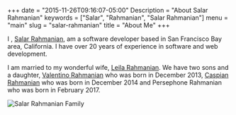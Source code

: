 +++
date = "2015-11-26T09:16:07-05:00"
Description = "About Salar Rahmanian"
keywords = ["Salar", "Rahmanian", "Salar Rahmanian"]
menu = "main"
slug = "salar-rahmanian"
title = "About Me"
+++

I , [Salar Rahmanian](https://www.softinio.com), am a software developer based in San Francisco Bay area, California. I have over 20 years of experience in software and web development.

I am married to my wonderful wife, [Leila Rahmanian](http://www.foofoolmom.com). We have two sons and a daughter, [Valentino Rahmanian](http://www.valentinorahmanian.com) who was born in December 2013, [Caspian Rahmanian](http://www.caspianrahmanian.com) who was born in December 2014 and Persephone Rahmanian who was born in February 2017.

![Salar Rahmanian Family](/img/SalarRahmanianFamily.jpg)

